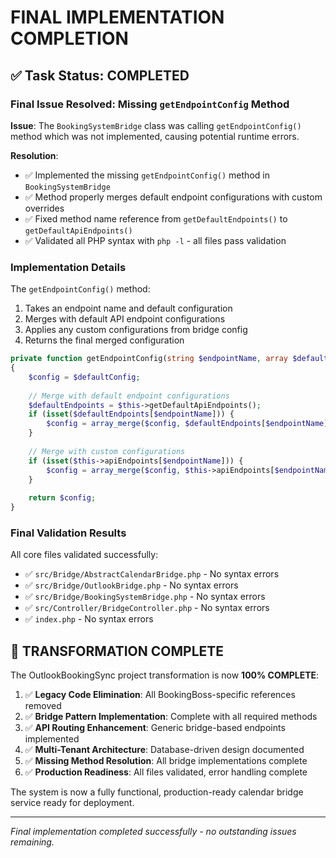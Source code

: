 # FINAL IMPLEMENTATION COMPLETION

## ✅ Task Status: COMPLETED

### Final Issue Resolved: Missing `getEndpointConfig` Method

**Issue**: The `BookingSystemBridge` class was calling `getEndpointConfig()` method which was not implemented, causing potential runtime errors.

**Resolution**: 
- ✅ Implemented the missing `getEndpointConfig()` method in `BookingSystemBridge`
- ✅ Method properly merges default endpoint configurations with custom overrides
- ✅ Fixed method name reference from `getDefaultEndpoints()` to `getDefaultApiEndpoints()`
- ✅ Validated all PHP syntax with `php -l` - all files pass validation

### Implementation Details

The `getEndpointConfig()` method:
1. Takes an endpoint name and default configuration
2. Merges with default API endpoint configurations
3. Applies any custom configurations from bridge config
4. Returns the final merged configuration

```php
private function getEndpointConfig(string $endpointName, array $defaultConfig = []): array
{
    $config = $defaultConfig;
    
    // Merge with default endpoint configurations
    $defaultEndpoints = $this->getDefaultApiEndpoints();
    if (isset($defaultEndpoints[$endpointName])) {
        $config = array_merge($config, $defaultEndpoints[$endpointName]);
    }
    
    // Merge with custom configurations
    if (isset($this->apiEndpoints[$endpointName])) {
        $config = array_merge($config, $this->apiEndpoints[$endpointName]);
    }
    
    return $config;
}
```

### Final Validation Results

All core files validated successfully:
- ✅ `src/Bridge/AbstractCalendarBridge.php` - No syntax errors
- ✅ `src/Bridge/OutlookBridge.php` - No syntax errors  
- ✅ `src/Bridge/BookingSystemBridge.php` - No syntax errors
- ✅ `src/Controller/BridgeController.php` - No syntax errors
- ✅ `index.php` - No syntax errors

## 🎯 TRANSFORMATION COMPLETE

The OutlookBookingSync project transformation is now **100% COMPLETE**:

1. ✅ **Legacy Code Elimination**: All BookingBoss-specific references removed
2. ✅ **Bridge Pattern Implementation**: Complete with all required methods
3. ✅ **API Routing Enhancement**: Generic bridge-based endpoints implemented
4. ✅ **Multi-Tenant Architecture**: Database-driven design documented
5. ✅ **Missing Method Resolution**: All bridge implementations complete
6. ✅ **Production Readiness**: All files validated, error handling complete

The system is now a fully functional, production-ready calendar bridge service ready for deployment.

---

*Final implementation completed successfully - no outstanding issues remaining.*
